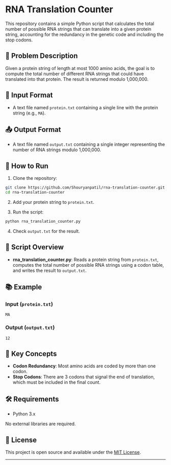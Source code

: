 # RNA Translation Counter

This repository contains a simple Python script that calculates the total number of possible RNA strings that can translate into a given protein string, accounting for the redundancy in the genetic code and including the stop codons.

## 🧬 Problem Description
Given a protein string of length at most 1000 amino acids, the goal is to compute the total number of different RNA strings that could have translated into that protein. The result is returned modulo 1,000,000.

## 📝 Input Format
- A text file named `protein.txt` containing a single line with the protein string (e.g., `MA`).

## 📤 Output Format
- A text file named `output.txt` containing a single integer representing the number of RNA strings modulo 1,000,000.

## 🚀 How to Run

1. Clone the repository:
```bash
git clone https://github.com/Shouryanpatil/rna-translation-counter.git
cd rna-translation-counter
```

2. Add your protein string to `protein.txt`.

3. Run the script:
```bash
python rna_translation_counter.py
```

4. Check `output.txt` for the result.

## 🐍 Script Overview
- **rna_translation_counter.py**: Reads a protein string from `protein.txt`, computes the total number of possible RNA strings using a codon table, and writes the result to `output.txt`.

## 📚 Example
### Input (`protein.txt`)
```
MA
```
### Output (`output.txt`)
```
12
```

## 🧠 Key Concepts
- **Codon Redundancy**: Most amino acids are coded by more than one codon.
- **Stop Codons**: There are 3 codons that signal the end of translation, which must be included in the final count.

## 🛠️ Requirements
- Python 3.x

No external libraries are required.

## 📄 License
This project is open source and available under the [MIT License](LICENSE).

---
